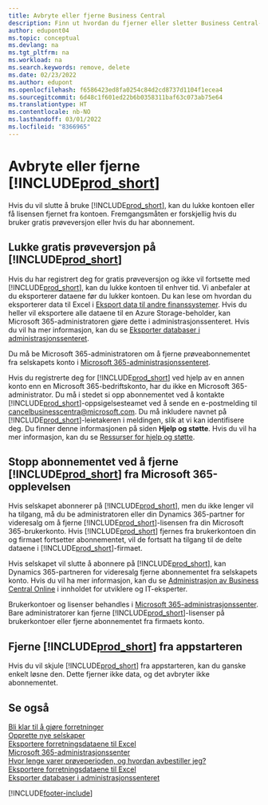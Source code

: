 ```yaml
---
title: Avbryte eller fjerne Business Central
description: Finn ut hvordan du fjerner eller sletter Business Central-opplevelsen hvis du har et prøveversjonsabonnement, eller hvis du har et betalt abonnement.
author: edupont04
ms.topic: conceptual
ms.devlang: na
ms.tgt_pltfrm: na
ms.workload: na
ms.search.keywords: remove, delete
ms.date: 02/23/2022
ms.author: edupont
ms.openlocfilehash: f6586423ed8fa0254c84d2cd8737d1104f1ecea4
ms.sourcegitcommit: 6d48c1f601ed22b6b0358311baf63c073ab75e64
ms.translationtype: HT
ms.contentlocale: nb-NO
ms.lasthandoff: 03/01/2022
ms.locfileid: "8366965"
---
```

# <a name="unsubscribe-or-remove-prod_short"></a>Avbryte eller fjerne [!INCLUDE[prod_short](includes/prod_short.md)]

Hvis du vil slutte å bruke [!INCLUDE[prod_short](includes/prod_short.md)], kan du lukke kontoen eller få lisensen fjernet fra kontoen. Fremgangsmåten er forskjellig hvis du bruker gratis prøveversjon eller hvis du har abonnement.  

## <a name="closing-your-free-trial-of-prod_short"></a>Lukke gratis prøveversjon på [!INCLUDE[prod_short](includes/prod_short.md)]

Hvis du har registrert deg for gratis prøveversjon og ikke vil fortsette med [!INCLUDE[prod_short](includes/prod_short.md)], kan du lukke kontoen til enhver tid. Vi anbefaler at du eksporterer dataene før du lukker kontoen. Du kan lese om hvordan du eksporterer data til Excel i [Eksport data til andre finanssystemer](about-export-data.md#exporting-data-to-other-finance-systems). Hvis du heller vil eksportere alle dataene til en Azure Storage-beholder, kan Microsoft 365-administratoren gjøre dette i administrasjonssenteret. Hvis du vil ha mer informasjon, kan du se [Eksporter databaser i administrasjonssenteret](/dynamics365/business-central/dev-itpro/administration/tenant-admin-center-database-export).  

Du må be Microsoft 365-administratoren om å fjerne prøveabonnementet fra selskapets konto i [Microsoft 365-administrasjonssenteret](https://admin.microsoft.com/).  

Hvis du registrerte deg for [!INCLUDE[prod_short](includes/prod_short.md)] ved hjelp av en annen konto enn en Microsoft 365-bedriftskonto, har du ikke en Microsoft 365-administrator. Du må i stedet si opp abonnementet ved å kontakte [!INCLUDE[prod_short](includes/prod_short.md)]-oppsigelsesteamet ved å sende en e-postmelding til [cancelbusinesscentra@microsoft.com](mailto:cancelbusinesscentra@microsoft.com). Du må inkludere navnet på [!INCLUDE[prod_short](includes/prod_short.md)]-leietakeren i meldingen, slik at vi kan identifisere deg. Du finner denne informasjonen på siden **Hjelp og støtte**. Hvis du vil ha mer informasjon, kan du se [Ressurser for hjelp og støtte](product-help-and-support.md).  

## <a name="unsubscribing-by-removing-prod_short-from-your-microsoft-365-experience"></a>Stopp abonnementet ved å fjerne [!INCLUDE[prod_short](includes/prod_short.md)] fra Microsoft 365-opplevelsen

Hvis selskapet abonnerer på [!INCLUDE[prod_short](includes/prod_short.md)], men du ikke lenger vil ha tilgang, må du be administratoren eller din Dynamics 365-partner for videresalg om å fjerne [!INCLUDE[prod_short](includes/prod_short.md)]-lisensen fra din Microsoft 365-brukerkonto. Hvis [!INCLUDE[prod_short](includes/prod_short.md)] fjernes fra brukerkontoen din og firmaet fortsetter abonnementet, vil de fortsatt ha tilgang til de delte dataene i [!INCLUDE[prod_short](includes/prod_short.md)]-firmaet.  

Hvis selskapet vil slutte å abonnere på [!INCLUDE[prod_short](includes/prod_short.md)], kan Dynamics 365-partneren for videresalg fjerne abonnementet fra selskapets konto. Hvis du vil ha mer informasjon, kan du se [Administrasjon av Business Central Online](/dynamics365/business-central/dev-itpro/administration/tenant-administration) i innholdet for utviklere og IT-eksperter.  

Brukerkontoer og lisenser behandles i [Microsoft 365-administrasjonssenter](https://admin.microsoft.com/). Bare administratorer kan fjerne [!INCLUDE[prod_short](includes/prod_short.md)]-lisenser på brukerkontoer eller fjerne abonnementet fra firmaets konto.  

## <a name="removing-prod_short-from-your-app-launcher"></a>Fjerne [!INCLUDE[prod_short](includes/prod_short.md)] fra appstarteren

Hvis du vil skjule [!INCLUDE[prod_short](includes/prod_short.md)] fra appstarteren, kan du ganske enkelt løsne den. Dette fjerner ikke data, og det avbryter ikke abonnementet.  

## <a name="see-also"></a>Se også

[Bli klar til å gjøre forretninger](ui-get-ready-business.md)  
[Opprette nye selskaper](about-new-company.md)  
[Eksportere forretningsdataene til Excel](about-export-data.md)  
[Microsoft 365-administrasjonssenter](https://admin.microsoft.com/)  
[Hvor lenge varer prøveperioden, og hvordan avbestiller jeg?](https://community.dynamics.com/business/b/financials/archive/2016/11/28/how-long-is-the-trial-period-and-how-do-i-cancel)  
[Eksportere forretningsdataene til Excel](about-export-data.md)  
[Eksporter databaser i administrasjonssenteret](/dynamics365/business-central/dev-itpro/administration/tenant-admin-center-database-export)  


[!INCLUDE[footer-include](includes/footer-banner.md)]